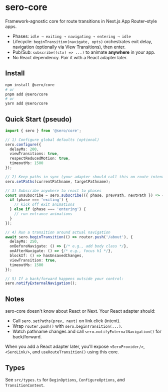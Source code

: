# sero-core

Framework-agnostic core for route transitions in Next.js App Router–style apps.

- Phases: `idle → exiting → navigating → entering → idle`
- Lifecycle: `beginTransition(navigate, opts)` orchestrates exit delay, navigation (optionally via View Transitions), then enter.
- Pub/Sub: `subscribe((ctx) => ...)` to animate **anywhere** in your app.
- No React dependency. Pair it with a React adapter later.

## Install

```bash
npm install @sero/core
# or
pnpm add @sero/core
# or
yarn add @sero/core
```

## Quick Start (pseudo)

```typescript
import { sero } from '@sero/core';

// 1) Configure global defaults (optional)
sero.configure({
  delayMs: 200,
  viewTransitions: true,
  respectReducedMotion: true,
  timeoutMs: 1500
});

// 2) Keep paths in sync (your adapter should call this on route intent)
sero.setPaths(currentPathname, targetPathname);

// 3) Subscribe anywhere to react to phases
const unsubscribe = sero.subscribe(({ phase, prevPath, nextPath }) => {
  if (phase === 'exiting') {
    // kick off exit animations
  } else if (phase === 'entering') {
    // run entrance animations
  }
});

// 4) Run a transition around actual navigation
await sero.beginTransition(() => router.push('/about'), {
  delayMs: 250,
  onBeforeNavigate: () => {/* e.g., add body class */},
  onAfterNavigate: () => {/* e.g., focus h1 */},
  blockIf: () => hasUnsavedChanges,
  viewTransition: true,
  timeoutMs: 1500
});

// 5) If a back/forward happens outside your control:
sero.notifyExternalNavigation();
```

## Notes

sero-core doesn't know about React or Next. Your React adapter should:

- Call `sero.setPaths(prev, next)` on link click (intent).
- Wrap `router.push()` with `sero.beginTransition(...)`.
- Watch pathname changes and call `sero.notifyExternalNavigation()` for back/forward.

When you add a React adapter later, you'll expose `<SeroProvider/>`, `<SeroLink/>`, and `useRouteTransition()` using this core.

## Types

See `src/types.ts` for `BeginOptions`, `ConfigureOptions`, and `TransitionContext`.
